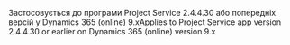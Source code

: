 <span data-ttu-id="09dbc-101">Застосовується до програми Project Service 2.4.4.30 або попередніх версій у Dynamics 365 (online) 9.x</span><span class="sxs-lookup"><span data-stu-id="09dbc-101">Applies to Project Service app version 2.4.4.30 or earlier on Dynamics 365 (online) version 9.x</span></span>

